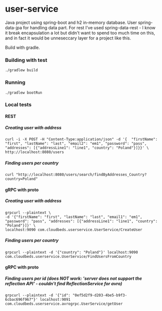 # user-service

Java project using spring-boot and h2 in-memory database. User spring-data-jpa for handling data part. For rest I've
used spring-data-rest - I know it break encapsulation a lot but didn't want to spend too much time on this, and in fact it
would be unneseccary layer for a project like this.

Build with gradle.

### Building with test

```shell
./gradlew build
```

### Running

```shell
./gradlew bootRun
```

### Local tests

#### REST 

##### Creating user with address
```shell
curl -i -X POST -H "Content-Type:application/json" -d '{  "firstName": "first", "lastName": "last", "email2": "em1", "password": "pass", "addresses": [{"addressLine1": "line1", "country": "Poland"}]}}' \
http://localhost:8080/users
```


##### Finding users per country
```shell
curl "http://localhost:8080/users/search/findByAddresses_Country?country=Poland"
```


#### gRPC with proto

##### Creating user with address
```shell
grpcurl --plaintext \
-d '{"firstName": "first", "lastName": "last", "email1": "em1", "password": "pass", "addresses": [{"addressLine1": "line1", "country": "Poland"}]}' \
localhost:9090 com.cloudbeds.userservice.UserService/CreateUser
```

##### Finding users per country
```shell
grpcurl --plaintext -d '{"country": "Poland"}' localhost:9090 com.cloudbeds.userservice.UserService/FindUsersFromCountry
```


#### gRPC with proto

##### Finding users per id (does NOT work: 'server does not support the reflection API' - couldn't find ReflectionService for avro)
```shell 
grpcurl --plaintext -d '{"id": "0ef5d2f9-d203-4be5-b9f3-6cbac696f967"}' localhost:9091 com.cloudbeds.userservice.avrogrpc.UserService/getUser
```
